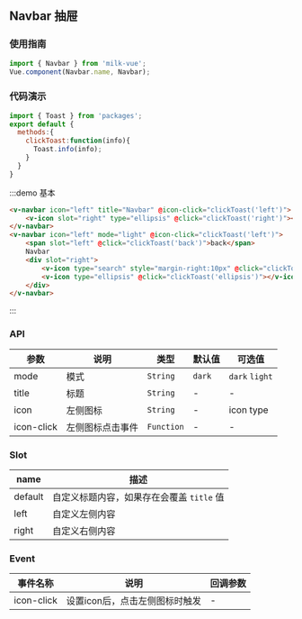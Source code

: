 <script>
import { Toast } from 'packages';
export default {
  methods:{
    clickToast:function(info){
      Toast.info(info);
    }
  }
}
</script>

## Navbar 抽屉

### 使用指南

```javascript
import { Navbar } from 'milk-vue';
Vue.component(Navbar.name, Navbar);
```

### 代码演示

```javascript
import { Toast } from 'packages';
export default {
  methods:{
    clickToast:function(info){
      Toast.info(info);
    }
  }
}
```

:::demo 基本
```html
<v-navbar icon="left" title="Navbar" @icon-click="clickToast('left')">
    <v-icon slot="right" type="ellipsis" @click="clickToast('right')"></v-icon>
</v-navbar>
<v-navbar icon="left" mode="light" @icon-click="clickToast('left')">
    <span slot="left" @click="clickToast('back')">back</span>
    Navbar
    <div slot="right">
        <v-icon type="search" style="margin-right:10px" @click="clickToast('search')"></v-icon>
        <v-icon type="ellipsis" @click="clickToast('ellipsis')"></v-icon>
    </div>
</v-navbar>
```
:::

### API

| 参数 | 说明 | 类型 | 默认值 | 可选值 |
|-----------|-----------|-----------|-------------|-------------|
| mode | 模式 | `String` | `dark` | `dark` `light` |
| title | 标题 | `String` | - | - |
| icon | 左侧图标 | `String` | - | icon type |
| icon-click | 左侧图标点击事件 | `Function` | - | - |

### Slot

| name | 描述 |
|------|------|
| default | 自定义标题内容，如果存在会覆盖 `title` 值 |
| left | 自定义左侧内容 |
| right | 自定义右侧内容 |

### Event

| 事件名称 | 说明 | 回调参数 |
|-----------|-----------|-----------|
| icon-click | 设置icon后，点击左侧图标时触发 | - |
